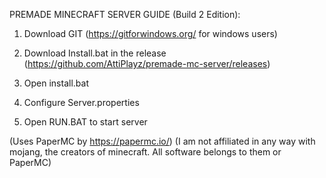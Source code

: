 PREMADE MINECRAFT SERVER GUIDE (Build 2 Edition):

1. Download GIT (https://gitforwindows.org/ for windows users)

2. Download Install.bat in the release (https://github.com/AttiPlayz/premade-mc-server/releases)

3. Open install.bat

4. Configure Server.properties

5. Open RUN.BAT to start server


(Uses PaperMC by https://papermc.io/)
(I am not affiliated in any way with mojang, the creators of minecraft. All software belongs to them or PaperMC)
